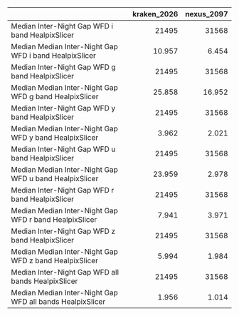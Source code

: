 |                                                           |   kraken_2026 |   nexus_2097 |
|:----------------------------------------------------------|--------------:|-------------:|
| Median Inter-Night Gap WFD i band HealpixSlicer           |     21495     |    31568     |
| Median Median Inter-Night Gap WFD i band HealpixSlicer    |        10.957 |        6.454 |
| Median Inter-Night Gap WFD g band HealpixSlicer           |     21495     |    31568     |
| Median Median Inter-Night Gap WFD g band HealpixSlicer    |        25.858 |       16.952 |
| Median Inter-Night Gap WFD y band HealpixSlicer           |     21495     |    31568     |
| Median Median Inter-Night Gap WFD y band HealpixSlicer    |         3.962 |        2.021 |
| Median Inter-Night Gap WFD u band HealpixSlicer           |     21495     |    31568     |
| Median Median Inter-Night Gap WFD u band HealpixSlicer    |        23.959 |        2.978 |
| Median Inter-Night Gap WFD r band HealpixSlicer           |     21495     |    31568     |
| Median Median Inter-Night Gap WFD r band HealpixSlicer    |         7.941 |        3.971 |
| Median Inter-Night Gap WFD z band HealpixSlicer           |     21495     |    31568     |
| Median Median Inter-Night Gap WFD z band HealpixSlicer    |         5.994 |        1.984 |
| Median Inter-Night Gap WFD all bands HealpixSlicer        |     21495     |    31568     |
| Median Median Inter-Night Gap WFD all bands HealpixSlicer |         1.956 |        1.014 |
